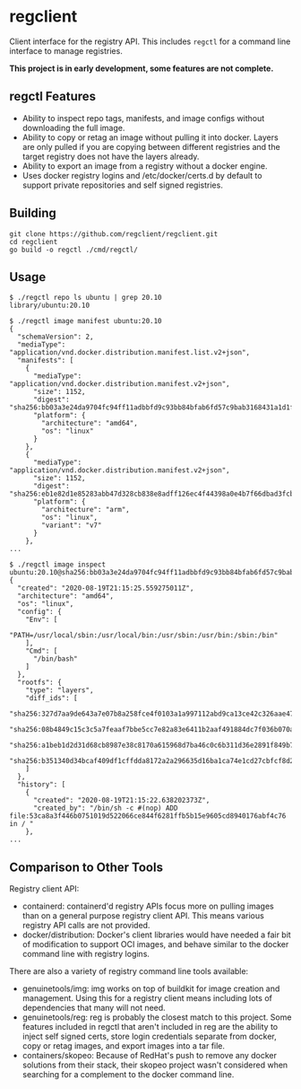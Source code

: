 # regclient

Client interface for the registry API.
This includes `regctl` for a command line interface to manage registries.

**This project is in early development, some features are not complete.**

## regctl Features

- Ability to inspect repo tags, manifests, and image configs without
  downloading the full image.
- Ability to copy or retag an image without pulling it into docker. Layers are
  only pulled if you are copying between different registries and the target
  registry does not have the layers already.
- Ability to export an image from a registry without a docker engine.
- Uses docker registry logins and /etc/docker/certs.d by default to support
  private repositories and self signed registries.

## Building

```
git clone https://github.com/regclient/regclient.git
cd regclient
go build -o regctl ./cmd/regctl/
```

## Usage

```
$ ./regctl repo ls ubuntu | grep 20.10
library/ubuntu:20.10

$ ./regctl image manifest ubuntu:20.10
{
  "schemaVersion": 2,
  "mediaType": "application/vnd.docker.distribution.manifest.list.v2+json",
  "manifests": [
    {
      "mediaType": "application/vnd.docker.distribution.manifest.v2+json",
      "size": 1152,
      "digest": "sha256:bb03a3e24da9704fc94ff11adbbfd9c93bb84bfab6fd57c9bab3168431a1d1ff",
      "platform": {
        "architecture": "amd64",
        "os": "linux"
      }
    },
    {
      "mediaType": "application/vnd.docker.distribution.manifest.v2+json",
      "size": 1152,
      "digest": "sha256:eb1e82d1e85283abb47d328cb838e8adff126ec4f44398a0e4b7f66dbad3fcb3",
      "platform": {
        "architecture": "arm",
        "os": "linux",
        "variant": "v7"
      }
    },
...

$ ./regctl image inspect ubuntu:20.10@sha256:bb03a3e24da9704fc94ff11adbbfd9c93bb84bfab6fd57c9bab3168431a1d1ff                                                                                                     
{
  "created": "2020-08-19T21:15:25.559275011Z",
  "architecture": "amd64",
  "os": "linux",
  "config": {
    "Env": [
      "PATH=/usr/local/sbin:/usr/local/bin:/usr/sbin:/usr/bin:/sbin:/bin"
    ],
    "Cmd": [
      "/bin/bash"
    ]
  },
  "rootfs": {
    "type": "layers",
    "diff_ids": [
      "sha256:327d7aa9de643a7e07b8a258fce4f0103a1a997112abd9ca13ce42c326aae474",
      "sha256:08b4849c15c3c5a7feaaf7bbe5cc7e82a83e6411b2aaf491884dc7f036b070af",
      "sha256:a1beb1d2d31d68cb8987e38c8170a615968d7ba46c0c6b311d36e2891f849b70",
      "sha256:b351340d34bcaf409df1cffdda8172a2a296635d16ba1ca74e1cd27cbfcf8d2b"
    ]
  },
  "history": [
    {
      "created": "2020-08-19T21:15:22.638202373Z",
      "created_by": "/bin/sh -c #(nop) ADD file:53ca8a3f446b0751019d522066ce844f6281ffb5b15e9605cd8940176abf4c76 in / "
    },
...
```

## Comparison to Other Tools

Registry client API:

- containerd: containerd'd registry APIs focus more on pulling images than on a general purpose registry client API. This means various registry API calls are not provided.
- docker/distribution: Docker's client libraries would have needed a fair bit of modification to support OCI images, and behave similar to the docker command line with registry logins.

There are also a variety of registry command line tools available:

- genuinetools/img: img works on top of buildkit for image creation and management. Using this for a registry client means including lots of dependencies that many will not need.
- genuinetools/reg: reg is probably the closest match to this project. Some features included in regctl that aren't included in reg are the ability to inject self signed certs, store login credentials separate from docker, copy or retag images, and export images into a tar file.
- containers/skopeo: Because of RedHat's push to remove any docker solutions from their stack, their skopeo project wasn't considered when searching for a complement to the docker command line.
